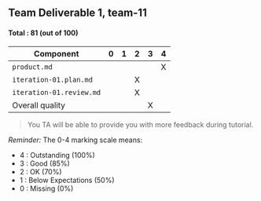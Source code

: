 ## Team Deliverable 1, team-11

#### Total : 81 (out of 100)

| Component   | 0    |  1   |  2   |  3   |  4   |
| ----------- | ---- | ---- | ---- | ---- | ---- |
| `product.md`             |   |   |   |   | X |
| `iteration-01.plan.md`   |   |   | X |   |   |
| `iteration-01.review.md` |   |   | X |   |   |
| Overall quality          |   |   |   | X |   |


 > You TA will be able to provide you with more feedback during tutorial.

_Reminder:_ The 0-4 marking scale means:

 * 4 : Outstanding (100%)
 * 3 : Good (85%)
 * 2 : OK (70%)
 * 1 : Below Expectations (50%)
 * 0 : Missing (0%)

